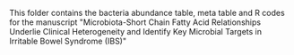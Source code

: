 This folder contains the bacteria abundance table, meta table and R codes for the manuscript "Microbiota-Short Chain Fatty Acid Relationships Underlie Clinical Heterogeneity and Identify Key Microbial Targets in Irritable Bowel Syndrome (IBS)"
